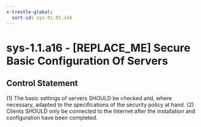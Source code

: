 ```yaml
---
x-trestle-global:
  sort-id: sys-01.01.a16
---
```


# sys-1.1.a16 - \[REPLACE_ME\] Secure Basic Configuration Of Servers

## Control Statement

(1) The basic settings of servers SHOULD be checked and, where necessary, adapted to the
specifications of the security policy at hand. (2) Clients SHOULD only be connected to the
Internet after the installation and configuration have been completed.
